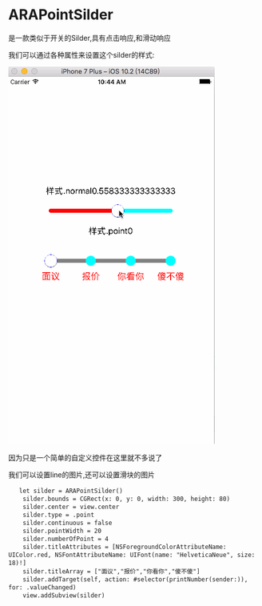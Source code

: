 
# ARAPointSilder
是一款类似于开关的Silder,具有点击响应,和滑动响应
               
我们可以通过各种属性来设置这个silder的样式: 
         
![这是列子](https://github.com/AnRanScheme/ARAPointSilder/raw/master/ARASlider/Untitled.gif)
           
因为只是一个简单的自定义控件在这里就不多说了
          
我们可以设置line的图片,还可以设置滑块的图片

       let silder = ARAPointSilder()
        silder.bounds = CGRect(x: 0, y: 0, width: 300, height: 80)
        silder.center = view.center
        silder.type = .point
        silder.continuous = false
        silder.pointWidth = 20
        silder.numberOfPoint = 4
        silder.titleAttributes = [NSForegroundColorAttributeName: UIColor.red, NSFontAttributeName: UIFont(name: "HelveticaNeue", size: 18)!]
        silder.titleArray = ["面议","报价","你看你","傻不傻"]
        silder.addTarget(self, action: #selector(printNumber(sender:)), for: .valueChanged)
        view.addSubview(silder)
